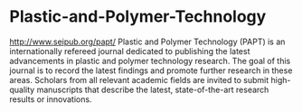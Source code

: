Plastic-and-Polymer-Technology
==============================

http://www.seipub.org/papt/
Plastic and Polymer Technology (PAPT) is an internationally refereed journal dedicated to publishing the latest advancements in plastic and polymer technology research. The goal of this journal is to record the latest findings and promote further research in these areas. Scholars from all relevant academic fields are invited to submit high-quality manuscripts that describe the latest, state-of-the-art research results or innovations.
